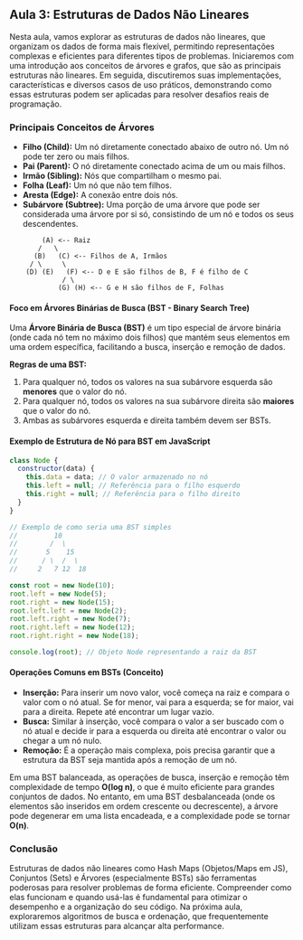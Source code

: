 ## Aula 3: Estruturas de Dados Não Lineares

Nesta aula, vamos explorar as estruturas de dados não lineares, que organizam os dados de forma mais flexível, permitindo representações complexas e eficientes para diferentes tipos de problemas. Iniciaremos com uma introdução aos conceitos de árvores e grafos, que são as principais estruturas não lineares. Em seguida, discutiremos suas implementações, características e diversos casos de uso práticos, demonstrando como essas estruturas podem ser aplicadas para resolver desafios reais de programação.

### Principais Conceitos de Árvores
*   **Filho (Child):** Um nó diretamente conectado abaixo de outro nó. Um nó pode ter zero ou mais filhos.
*   **Pai (Parent):** O nó diretamente conectado acima de um ou mais filhos.
*   **Irmão (Sibling):** Nós que compartilham o mesmo pai.
*   **Folha (Leaf):** Um nó que não tem filhos.
*   **Aresta (Edge):** A conexão entre dois nós.
*   **Subárvore (Subtree):** Uma porção de uma árvore que pode ser considerada uma árvore por si só, consistindo de um nó e todos os seus descendentes.

```
        (A) <-- Raiz
       /   \
      (B)   (C) <-- Filhos de A, Irmãos
     / \     \
    (D) (E)   (F) <-- D e E são filhos de B, F é filho de C
             / \ 
            (G) (H) <-- G e H são filhos de F, Folhas
```

#### Foco em Árvores Binárias de Busca (BST - Binary Search Tree)

Uma **Árvore Binária de Busca (BST)** é um tipo especial de árvore binária (onde cada nó tem no máximo dois filhos) que mantém seus elementos em uma ordem específica, facilitando a busca, inserção e remoção de dados.

**Regras de uma BST:**

1.  Para qualquer nó, todos os valores na sua subárvore esquerda são **menores** que o valor do nó.
2.  Para qualquer nó, todos os valores na sua subárvore direita são **maiores** que o valor do nó.
3.  Ambas as subárvores esquerda e direita também devem ser BSTs.

#### Exemplo de Estrutura de Nó para BST em JavaScript

```javascript
class Node {
  constructor(data) {
    this.data = data; // O valor armazenado no nó
    this.left = null; // Referência para o filho esquerdo
    this.right = null; // Referência para o filho direito
  }
}

// Exemplo de como seria uma BST simples
//         10
//        /  \
//       5    15
//      / \  /  \
//     2   7 12  18

const root = new Node(10);
root.left = new Node(5);
root.right = new Node(15);
root.left.left = new Node(2);
root.left.right = new Node(7);
root.right.left = new Node(12);
root.right.right = new Node(18);

console.log(root); // Objeto Node representando a raiz da BST
```

#### Operações Comuns em BSTs (Conceito)

*   **Inserção:** Para inserir um novo valor, você começa na raiz e compara o valor com o nó atual. Se for menor, vai para a esquerda; se for maior, vai para a direita. Repete até encontrar um lugar vazio.
*   **Busca:** Similar à inserção, você compara o valor a ser buscado com o nó atual e decide ir para a esquerda ou direita até encontrar o valor ou chegar a um nó nulo.
*   **Remoção:** É a operação mais complexa, pois precisa garantir que a estrutura da BST seja mantida após a remoção de um nó.

Em uma BST balanceada, as operações de busca, inserção e remoção têm complexidade de tempo **O(log n)**, o que é muito eficiente para grandes conjuntos de dados. No entanto, em uma BST desbalanceada (onde os elementos são inseridos em ordem crescente ou decrescente), a árvore pode degenerar em uma lista encadeada, e a complexidade pode se tornar **O(n)**.

### Conclusão

Estruturas de dados não lineares como Hash Maps (Objetos/Maps em JS), Conjuntos (Sets) e Árvores (especialmente BSTs) são ferramentas poderosas para resolver problemas de forma eficiente. Compreender como elas funcionam e quando usá-las é fundamental para otimizar o desempenho e a organização do seu código. Na próxima aula, exploraremos algoritmos de busca e ordenação, que frequentemente utilizam essas estruturas para alcançar alta performance.
